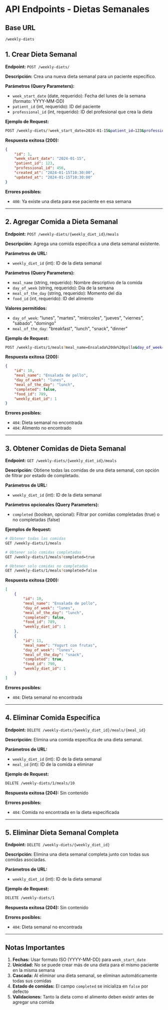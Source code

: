 # API Endpoints - Dietas Semanales

## Base URL

```
/weekly-diets
```

## 1. Crear Dieta Semanal

**Endpoint:** `POST /weekly-diets/`

**Descripción:** Crea una nueva dieta semanal para un paciente específico.

**Parámetros (Query Parameters):**

-   `week_start_date` (date, requerido): Fecha del lunes de la semana (formato: YYYY-MM-DD)
-   `patient_id` (int, requerido): ID del paciente
-   `professional_id` (int, requerido): ID del profesional que crea la dieta

**Ejemplo de Request:**

```bash
POST /weekly-diets/?week_start_date=2024-01-15&patient_id=123&professional_id=456
```

**Respuesta exitosa (200):**

```json
{
    "id": 1,
    "week_start_date": "2024-01-15",
    "patient_id": 123,
    "professional_id": 456,
    "created_at": "2024-01-15T10:30:00",
    "updated_at": "2024-01-15T10:30:00"
}
```

**Errores posibles:**

-   `400`: Ya existe una dieta para ese paciente en esa semana

---

## 2. Agregar Comida a Dieta Semanal

**Endpoint:** `POST /weekly-diets/{weekly_diet_id}/meals`

**Descripción:** Agrega una comida específica a una dieta semanal existente.

**Parámetros de URL:**

-   `weekly_diet_id` (int): ID de la dieta semanal

**Parámetros (Query Parameters):**

-   `meal_name` (string, requerido): Nombre descriptivo de la comida
-   `day_of_week` (string, requerido): Día de la semana
-   `meal_of_the_day` (string, requerido): Momento del día
-   `food_id` (int, requerido): ID del alimento

**Valores permitidos:**

-   `day_of_week`: "lunes", "martes", "miércoles", "jueves", "viernes", "sábado", "domingo"
-   `meal_of_the_day`: "breakfast", "lunch", "snack", "dinner"

**Ejemplo de Request:**

```bash
POST /weekly-diets/1/meals?meal_name=Ensalada%20de%20pollo&day_of_week=lunes&meal_of_the_day=lunch&food_id=789
```

**Respuesta exitosa (200):**

```json
{
    "id": 10,
    "meal_name": "Ensalada de pollo",
    "day_of_week": "lunes",
    "meal_of_the_day": "lunch",
    "completed": false,
    "food_id": 789,
    "weekly_diet_id": 1
}
```

**Errores posibles:**

-   `404`: Dieta semanal no encontrada
-   `404`: Alimento no encontrado

---

## 3. Obtener Comidas de Dieta Semanal

**Endpoint:** `GET /weekly-diets/{weekly_diet_id}/meals`

**Descripción:** Obtiene todas las comidas de una dieta semanal, con opción de filtrar por estado de completado.

**Parámetros de URL:**

-   `weekly_diet_id` (int): ID de la dieta semanal

**Parámetros opcionales (Query Parameters):**

-   `completed` (boolean, opcional): Filtrar por comidas completadas (true) o no completadas (false)

**Ejemplos de Request:**

```bash
# Obtener todas las comidas
GET /weekly-diets/1/meals

# Obtener solo comidas completadas
GET /weekly-diets/1/meals?completed=true

# Obtener solo comidas no completadas
GET /weekly-diets/1/meals?completed=false
```

**Respuesta exitosa (200):**

```json
[
    {
        "id": 10,
        "meal_name": "Ensalada de pollo",
        "day_of_week": "lunes",
        "meal_of_the_day": "lunch",
        "completed": false,
        "food_id": 789,
        "weekly_diet_id": 1
    },
    {
        "id": 11,
        "meal_name": "Yogurt con frutas",
        "day_of_week": "lunes",
        "meal_of_the_day": "snack",
        "completed": true,
        "food_id": 790,
        "weekly_diet_id": 1
    }
]
```

**Errores posibles:**

-   `404`: Dieta semanal no encontrada

---

## 4. Eliminar Comida Específica

**Endpoint:** `DELETE /weekly-diets/{weekly_diet_id}/meals/{meal_id}`

**Descripción:** Elimina una comida específica de una dieta semanal.

**Parámetros de URL:**

-   `weekly_diet_id` (int): ID de la dieta semanal
-   `meal_id` (int): ID de la comida a eliminar

**Ejemplo de Request:**

```bash
DELETE /weekly-diets/1/meals/10
```

**Respuesta exitosa (204):** Sin contenido

**Errores posibles:**

-   `404`: Comida no encontrada en la dieta especificada

---

## 5. Eliminar Dieta Semanal Completa

**Endpoint:** `DELETE /weekly-diets/{weekly_diet_id}`

**Descripción:** Elimina una dieta semanal completa junto con todas sus comidas asociadas.

**Parámetros de URL:**

-   `weekly_diet_id` (int): ID de la dieta semanal

**Ejemplo de Request:**

```bash
DELETE /weekly-diets/1
```

**Respuesta exitosa (204):** Sin contenido

**Errores posibles:**

-   `404`: Dieta semanal no encontrada

---

## Notas Importantes

1. **Fechas:** Usar formato ISO (YYYY-MM-DD) para `week_start_date`
2. **Unicidad:** No se puede crear más de una dieta para el mismo paciente en la misma semana
3. **Cascada:** Al eliminar una dieta semanal, se eliminan automáticamente todas sus comidas
4. **Estado de comidas:** El campo `completed` se inicializa en `false` por defecto
5. **Validaciones:** Tanto la dieta como el alimento deben existir antes de agregar una comida
